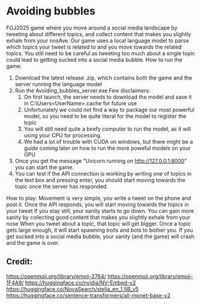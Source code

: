 # Avoiding bubbles
FGJ2025 game where you move around a social media landscape by tweeting about different topics, and collect content that makes you slightly exhale from your nosAve. Our game uses a local language model to parse which topics your tweet is related to and you move towards the related topics. You still need to be careful as tweeting too much about a single topic could lead to getting sucked into a social media bubble.
How to run the game:
1. Download the latest release .zip, which contains both the game and the server running the language model
2. Run the Avoiding_bubbles_server.exe
    Few disclaimers:
    1. On first launch, the server needs to download the model and save it in C:\Users\<UserName>\.cache for future use
    2. Unfortunately we could not find a way to package our most powerful model, so you need to be quite literal for the model to register the topic
    3. You will still need quite a beefy computer to run the model, as it will using your CPU for processing. 
    4. We had a lot of trouble with CUDA on windows, but there might be a guide coming later on how to run the more poweful models on your GPU
3. Once you get the message "Uvicorn running on http://127.0.0.1:8000" you can start the game.
4. You can test if the API connection is working by writing one of topics in the text box and pressing enter, you should start moving towards the topic once the server has responded.

How to play:
Movement is very simple, you write a tweet on the phone and post it. Once the API responds, you will start moving towards the topics in your tweet
If you stay still, your sanity starts to go down. You can gain more sanity by collecting good content that makes you slightly exhale from your nose
When you tweet about a topic, that topic will get bigger. Once a topic gets large enough, it will start spawning trolls and bots to bother you.
If you get sucked into a social media bubble, your sanity (and the game) will crash and the game is over.


## Credit:
https://openmoji.org/library/emoji-2764/
https://openmoji.org/library/emoji-1F4A9/
https://huggingface.co/nvidia/NV-Embed-v2
https://huggingface.co/NovaSearch/stella_en_1.5B_v5
https://huggingface.co/sentence-transformers/all-mpnet-base-v2